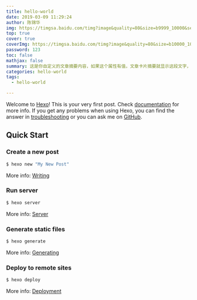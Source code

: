 ```yaml
---
title: hello-world
date: 2019-03-09 11:29:24
author: 陈锦华
img: https://timgsa.baidu.com/timg?image&quality=80&size=b9999_10000&sec=1552118558669&di=93631ff767390aaa2745fcf6e7e77d0e&imgtype=0&src=http%3A%2F%2Fpic5.nipic.com%2F20091223%2F3279936_153719006353_2.jpg
top: true
cover: true
coverImg: https://timgsa.baidu.com/timg?image&quality=80&size=b10000_10000&sec=1552108537&di=ae81bd43cec59233982c93668a92c6b0&src=http://pic19.nipic.com/20120308/3145425_161900516000_2.jpg
password: 123
toc: false
mathjax: false
summary: 这是你自定义的文章摘要内容，如果这个属性有值，文章卡片摘要就显示这段文字，否则程序会自动截取文章的部分内容作为摘要
categories: hello-world
tags:
  - hello-world

---
```

Welcome to [Hexo](https://hexo.io/)! This is your very first post. Check [documentation](https://hexo.io/docs/) for more info. If you get any problems when using Hexo, you can find the answer in [troubleshooting](https://hexo.io/docs/troubleshooting.html) or you can ask me on [GitHub](https://github.com/hexojs/hexo/issues).

## Quick Start

### Create a new post

``` bash
$ hexo new "My New Post"
```

More info: [Writing](https://hexo.io/docs/writing.html)

### Run server

``` bash
$ hexo server
```

More info: [Server](https://hexo.io/docs/server.html)

### Generate static files

``` bash
$ hexo generate
```

More info: [Generating](https://hexo.io/docs/generating.html)

### Deploy to remote sites

``` bash
$ hexo deploy
```

More info: [Deployment](https://hexo.io/docs/deployment.html)
